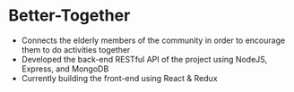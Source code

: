 # Better-Together

- Connects the elderly members of the community in order to encourage them to do activities together
- Developed the back-end RESTful API of the project using NodeJS, Express, and MongoDB
- Currently building the front-end using React & Redux
